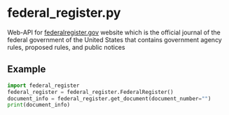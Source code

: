 # federal_register.py
Web-API for [federalregister.gov](https://www.federalregister.gov) website which is the official journal of the federal government of the United States that contains government agency rules, proposed rules, and public notices

## Example
```python
import federal_register
federal_register = federal_register.FederalRegister()
document_info = federal_register.get_document(document_number="")
print(document_info)
```
